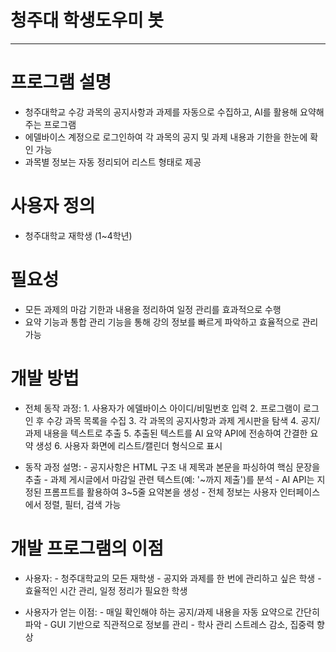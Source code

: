 # 청주대 학생도우미 봇

---
# 프로그램 설명


- 청주대학교 수강 과목의 공지사항과 과제를 자동으로 수집하고, AI를 활용해 요약해주는 프로그램
- 에델바이스 계정으로 로그인하여 각 과목의 공지 및 과제 내용과 기한을 한눈에 확인 가능
- 과목별 정보는 자동 정리되어 리스트 형태로 제공


# 사용자 정의


- 청주대학교 재학생 (1~4학년)


# 필요성


- 모든 과제의 마감 기한과 내용을 정리하여 일정 관리를 효과적으로 수행
- 요약 기능과 통합 관리 기능을 통해 강의 정보를 빠르게 파악하고 효율적으로 관리 가능


# 개발 방법



- 전체 동작 과정:
                1. 사용자가 에델바이스 아이디/비밀번호 입력
                2. 프로그램이 로그인 후 수강 과목 목록을 수집
                3. 각 과목의 공지사항과 과제 게시판을 탐색
                4. 공지/과제 내용을 텍스트로 추출
                5. 추출된 텍스트를 AI 요약 API에 전송하여 간결한 요약 생성
                6. 사용자 화면에 리스트/캘린더 형식으로 표시

- 동작 과정 설명:
        - 공지사항은 HTML 구조 내 제목과 본문을 파싱하여 핵심 문장을 추출
        - 과제 게시글에서 마감일 관련 텍스트(예: '~까지 제출')를 분석
        - AI API는 지정된 프롬프트를 활용하여 3~5줄 요약본을 생성
        - 전체 정보는 사용자 인터페이스에서 정렬, 필터, 검색 가능


# 개발 프로그램의 이점


- 사용자:
        - 청주대학교의 모든 재학생
        - 공지와 과제를 한 번에 관리하고 싶은 학생
        - 효율적인 시간 관리, 일정 정리가 필요한 학생

- 사용자가 얻는 이점:
        - 매일 확인해야 하는 공지/과제 내용을 자동 요약으로 간단히 파악
        - GUI 기반으로 직관적으로 정보를 관리
        - 학사 관리 스트레스 감소, 집중력 향상
